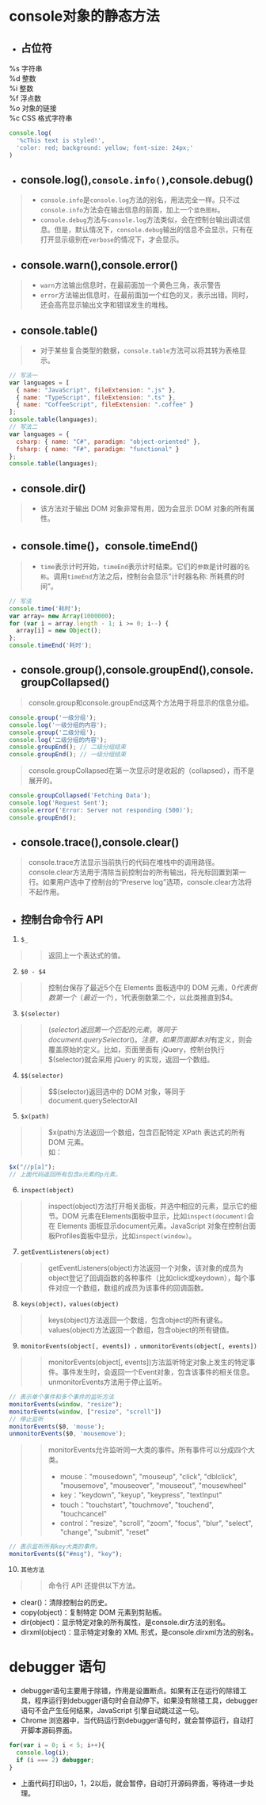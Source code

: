 # console对象的静态方法   
* ## 占位符  
%s 字符串  
%d 整数  
%i 整数  
%f 浮点数  
%o 对象的链接  
%c CSS 格式字符串  
~~~javascript
console.log(
  '%cThis text is styled!',
  'color: red; background: yellow; font-size: 24px;'
)
~~~
* ## console.log(),`console.info()`,console.debug()  
> * `console.info`是`console.log`方法的别名，用法完全一样。只不过`console.info`方法会在输出信息的前面，加上一个`蓝色图标`。
> * `console.debug`方法与`console.log`方法类似，会在控制台输出调试信息。但是，默认情况下，`console.debug`输出的信息不会显示，只有在打开显示级别在`verbose`的情况下，才会显示。
* ## console.warn(),console.error()  
> * `warn`方法输出信息时，在最前面加一个黄色三角，表示警告
> * `error`方法输出信息时，在最前面加一个红色的叉，表示出错。同时，还会高亮显示输出文字和错误发生的堆栈。
* ## console.table()  
> * 对于某些复合类型的数据，`console.table`方法可以将其转为表格显示。  
```javaScript
// 写法一
var languages = [
  { name: "JavaScript", fileExtension: ".js" },
  { name: "TypeScript", fileExtension: ".ts" },
  { name: "CoffeeScript", fileExtension: ".coffee" }
];
console.table(languages);
// 写法二
var languages = {
  csharp: { name: "C#", paradigm: "object-oriented" },
  fsharp: { name: "F#", paradigm: "functional" }
};
console.table(languages);
```
* ## console.dir()  
> * 该方法对于输出 DOM 对象非常有用，因为会显示 DOM 对象的所有属性。
* ## console.time()，console.timeEnd()  
> * `time`表示计时开始，`timeEnd`表示计时结束。它们的`参数`是计时器的`名称`。调用`timeEnd`方法之后，控制台会显示“计时器名称: 所耗费的时间”。
```javaScript
// 写法
console.time('耗时');
var array= new Array(1000000);
for (var i = array.length - 1; i >= 0; i--) {
  array[i] = new Object();
};
console.timeEnd('耗时');
```
* ## console.group(),console.groupEnd(),console.groupCollapsed()  
> console.group和console.groupEnd这两个方法用于将显示的信息分组。
```javaScript
console.group('一级分组');
console.log('一级分组的内容');
console.group('二级分组');
console.log('二级分组的内容');
console.groupEnd(); // 二级分组结束
console.groupEnd(); // 一级分组结束
```
> console.groupCollapsed在第一次显示时是收起的（collapsed），而不是展开的。
```javaScript
console.groupCollapsed('Fetching Data');
console.log('Request Sent');
console.error('Error: Server not responding (500)');
console.groupEnd();
```
* ## console.trace(),console.clear()
> console.trace方法显示当前执行的代码在堆栈中的调用路径。  
> console.clear方法用于清除当前控制台的所有输出，将光标回置到第一行。如果用户选中了控制台的“Preserve log”选项，console.clear方法将不起作用。  
* ## 控制台命令行 API
1. `$_`  
>> 返回上一个表达式的值。
2. `$0 - $4`  
>> 控制台保存了最近5个在 Elements 面板选中的 DOM 元素，$0代表倒数第一个（最近一个），$1代表倒数第二个，以此类推直到$4。
3. `$(selector)`  
>> $(selector)返回第一个匹配的元素，等同于document.querySelector()。注意，如果页面脚本对$有定义，则会覆盖原始的定义。比如，页面里面有 jQuery，控制台执行$(selector)就会采用 jQuery 的实现，返回一个数组。
4. `$$(selector)`  
>> $$(selector)返回选中的 DOM 对象，等同于document.querySelectorAll
5. `$x(path)`  
>> $x(path)方法返回一个数组，包含匹配特定 XPath 表达式的所有 DOM 元素。  
>> 如： 
```javaScript
$x("//p[a]");
// 上面代码返回所有包含a元素的p元素。
```
6. `inspect(object)`  
>> inspect(object)方法打开相关面板，并选中相应的元素，显示它的细节。DOM 元素在Elements面板中显示，比如`inspect(document)`会在 Elements 面板显示document元素。JavaScript 对象在控制台面板Profiles面板中显示，比如`inspect(window)`。  
7. `getEventListeners(object)`  
>> getEventListeners(object)方法返回一个对象，该对象的成员为object登记了回调函数的各种事件（比如click或keydown），每个事件对应一个数组，数组的成员为该事件的回调函数。  
8. `keys(object)，values(object)`  
>> keys(object)方法返回一个数组，包含object的所有键名。  
>> values(object)方法返回一个数组，包含object的所有键值。  
9. `monitorEvents(object[, events]) ，unmonitorEvents(object[, events])`  
>> monitorEvents(object[, events])方法监听特定对象上发生的特定事件。事件发生时，会返回一个Event对象，包含该事件的相关信息。unmonitorEvents方法用于停止监听。  
~~~javaScript
// 表示单个事件和多个事件的监听方法
monitorEvents(window, "resize");
monitorEvents(window, ["resize", "scroll"])
// 停止监听
monitorEvents($0, 'mouse');
unmonitorEvents($0, 'mousemove');
~~~
>> monitorEvents允许监听同一大类的事件。所有事件可以分成四个大类。
>> * mouse："mousedown", "mouseup", "click", "dblclick", "mousemove", "mouseover", "mouseout", "mousewheel"
>> * key："keydown", "keyup", "keypress", "textInput"
>> * touch："touchstart", "touchmove", "touchend", "touchcancel"
>> * control："resize", "scroll", "zoom", "focus", "blur", "select", "change", "submit", "reset"
~~~js
// 表示监听所有key大类的事件。
monitorEvents($("#msg"), "key");
~~~
10. `其他方法`  
>> 命令行 API 还提供以下方法。
* clear()：清除控制台的历史。
* copy(object)：复制特定 DOM 元素到剪贴板。
* dir(object)：显示特定对象的所有属性，是console.dir方法的别名。
* dirxml(object)：显示特定对象的 XML 形式，是console.dirxml方法的别名。
# debugger 语句
* debugger语句主要用于除错，作用是设置断点。如果有正在运行的除错工具，程序运行到debugger语句时会自动停下。如果没有除错工具，debugger语句不会产生任何结果，JavaScript 引擎自动跳过这一句。
* Chrome 浏览器中，当代码运行到debugger语句时，就会暂停运行，自动打开脚本源码界面。
~~~js
for(var i = 0; i < 5; i++){
  console.log(i);
  if (i === 2) debugger;
}
~~~
* 上面代码打印出0，1，2以后，就会暂停，自动打开源码界面，等待进一步处理。